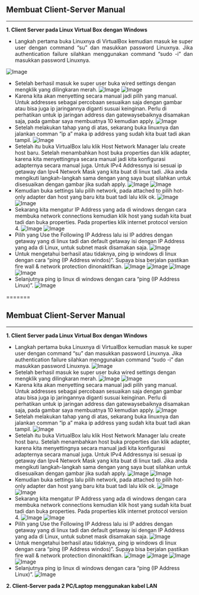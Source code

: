 ## Membuat Client-Server Manual
---
**1. Client Server pada Linux Virtual Box dengan Windows**
+ <p style='text-align: justify;'>Langkah pertama buka Linuxnya di VirtualBox kemudian masuk ke super user dengan command “su” dan masukkan password Linuxnya. Jika authentication failure silahkan menggunakan command “sudo -i” dan masukkan password Linuxnya.</p>
![Image](tugas1no1_1.PNG "Img")
+ Setelah berhasil masuk ke super user buka wired settings dengan mengklik yang dilingkaran merah.
![Image](tugas1no1_2.PNG "Img")
![Image](tugas1no1_3.PNG "Img")
+ Karena kita akan menyetting secara manual jadi pilih yang manual. Untuk addresses sebagai percobaan sesuaikan saja dengan gambar atau bisa juga ip jaringannya diganti susuai keinginan. Perlu di perhatikan untuk ip jaringan address dan gatewaysebaiknya disamakan saja, pada gambar saya membuatnya 10 kemudian apply.
![Image](tugas1no1_4.PNG "Img")
+ Setelah melakukan tahap yang di atas, sekarang buka linuxnya dan jalankan comman “ip a” maka ip address yang sudah kita buat tadi akan tampil. 
![Image](tugas1no1_5.PNG "Img")
+ Setelah itu buka VirtualBox lalu klik Host Network Manager lalu create host baru. Setelah menambahkan host buka properties dan klik adapter, karena kita menyettingnya secara manual jadi kita konfigurasi adapternya secara manual juga. Untuk IPv4 Addressnya isi sesuai ip getaway dan Ipv4 Network Mask yang kita buat di linux tadi. Jika anda mengikuti langkah-langkah sama dengan yang saya buat silahkan untuk disesuaikan dengan gambar jika sudah apply. 
![Image](tugas1no1_6.PNG "Img")
![Image](tugas1no1_7.PNG "Img")
+ Kemudian buka settings lalu pilih network, pada attached to pilih hot-only adapter dan host yang baru kita buat tadi lalu klik ok.
![Image](tugas1no1_8.PNG "Img")
![Image](tugas1no1_9.PNG "Img")
+ Sekarang kita mengatur IP Address yang ada di windows dengan cara membuka network connections kemudian klik host yang sudah kita buat tadi dan buka properties. Pada properties klik internet protocol version 4.
![Image](tugas1no1_10.PNG "Img")
![Image](tugas1no1_11.PNG "Img")
+ Pilih yang Use the Following IP Address lalu isi IP addres dengan getaway yang di linux tadi dan default getaway isi dengan IP Address yang ada di Linux, untuk subnet mask disamakan saja.
![Image](tugas1no1_12.PNG "Img")
+ Untuk mengetahui berhasil atau tidaknya, ping ip windows di linux dengan cara “ping (IP Address windos)”. Supaya bisa berjalan pastikan fire wall & network protection dinonaktifkan.
![Image](tugas1no1_13.PNG "Img")
![Image](tugas1no1_14.PNG "Img")
![Image](tugas1no1_15.PNG "Img")
![Image](tugas1no1_16.PNG "Img")
+ Selanjutnya ping ip linux di windows dengan cara “ping (IP Address Linux)”.
![Image](tugas1no1_17.PNG "Img")

=======
## Membuat Client-Server Manual
---
**1. Client Server pada Linux Virtual Box dengan Windows**
+ Langkah pertama buka Linuxnya di VirtualBox kemudian masuk ke super user dengan command “su” dan masukkan password Linuxnya. Jika authentication failure silahkan menggunakan command “sudo -i” dan masukkan password Linuxnya.
![Image](tugas1no1_1.PNG "Img")
+ Setelah berhasil masuk ke super user buka wired settings dengan mengklik yang dilingkaran merah.
![Image](tugas1no1_2.PNG "Img")
![Image](tugas1no1_3.PNG "Img")
+ Karena kita akan menyetting secara manual jadi pilih yang manual. Untuk addresses sebagai percobaan sesuaikan saja dengan gambar atau bisa juga ip jaringannya diganti susuai keinginan. Perlu di perhatikan untuk ip jaringan address dan gatewaysebaiknya disamakan saja, pada gambar saya membuatnya 10 kemudian apply.
![Image](tugas1no1_4.PNG "Img")
+ Setelah melakukan tahap yang di atas, sekarang buka linuxnya dan jalankan comman “ip a” maka ip address yang sudah kita buat tadi akan tampil. 
![Image](tugas1no1_5.PNG "Img")
+ Setelah itu buka VirtualBox lalu klik Host Network Manager lalu create host baru. Setelah menambahkan host buka properties dan klik adapter, karena kita menyettingnya secara manual jadi kita konfigurasi adapternya secara manual juga. Untuk IPv4 Addressnya isi sesuai ip getaway dan Ipv4 Network Mask yang kita buat di linux tadi. Jika anda mengikuti langkah-langkah sama dengan yang saya buat silahkan untuk disesuaikan dengan gambar jika sudah apply. 
![Image](tugas1no1_6.PNG "Img")
![Image](tugas1no1_7.PNG "Img")
+ Kemudian buka settings lalu pilih network, pada attached to pilih hot-only adapter dan host yang baru kita buat tadi lalu klik ok.
![Image](tugas1no1_8.PNG "Img")
![Image](tugas1no1_9.PNG "Img")
+ Sekarang kita mengatur IP Address yang ada di windows dengan cara membuka network connections kemudian klik host yang sudah kita buat tadi dan buka properties. Pada properties klik internet protocol version 4.
![Image](tugas1no1_10.PNG "Img")
![Image](tugas1no1_11.PNG "Img")
+ Pilih yang Use the Following IP Address lalu isi IP addres dengan getaway yang di linux tadi dan default getaway isi dengan IP Address yang ada di Linux, untuk subnet mask disamakan saja.
![Image](tugas1no1_12.PNG "Img")
+ Untuk mengetahui berhasil atau tidaknya, ping ip windows di linux dengan cara “ping (IP Address windos)”. Supaya bisa berjalan pastikan fire wall & network protection dinonaktifkan.
![Image](tugas1no1_13.PNG "Img")
![Image](tugas1no1_14.PNG "Img")
![Image](tugas1no1_15.PNG "Img")
![Image](tugas1no1_16.PNG "Img")
+ Selanjutnya ping ip linux di windows dengan cara “ping (IP Address Linux)”.
![Image](tugas1no1_17.PNG "Img")

**2. Client-Server pada 2 PC/Laptop menggunakan kabel LAN**